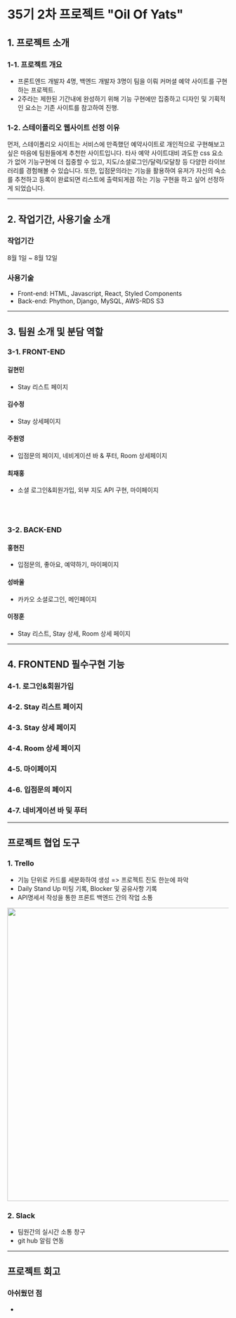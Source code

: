 # 35기 2차 프로젝트 "Oil Of Yats"

## 1. 프로젝트 소개
### 1-1. 프로젝트 개요
- 프론트엔드 개발자 4명, 백엔드 개발자 3명이 팀을 이뤄 커머셜 예약 사이트를 구현하는 프로젝트. 
- 2주라는 제한된 기간내에 완성하기 위해 기능 구현에만 집중하고 디자인 및 기획적인 요소는 기존 사이트를 참고하여 진행.
 
### 1-2. 스테이폴리오 웹사이트 선정 이유
먼저, 스테이폴리오 사이트는 서비스에 만족했던 예약사이트로 개인적으로 구현해보고 싶은 마음에 팀원들에게 추천한 사이트입니다. 
타사 예약 사이트대비 과도한 css 요소가 없어 기능구현에 더 집중할 수 있고, 지도/소셜로그인/달력/모달창 등 다양한 라이브러리를 경험해볼 수 있습니다. 또한, 입점문의라는 기능을 활용하여 유저가 자신의 숙소를 추천하고 등록이 완료되면 리스트에 출력되게끔 하는 기능 구현을 하고 싶어 선정하게 되었습니다.

 -------
 
## 2. 작업기간, 사용기술 소개
### 작업기간
8월 1일 ~ 8월 12일 
 
### 사용기술
- Front-end: HTML, Javascript, React, Styled Components
- Back-end: Phython, Django, MySQL, AWS-RDS S3
 

 ------
 
## 3. 팀원 소개 및 분담 역할
### 3-1. FRONT-END
#### 길현민
- Stay 리스트 페이지
#### 김수정
- Stay 상세페이지
#### 주원영 
- 입점문의 페이지, 네비게이션 바 & 푸터, Room 상세페이지
#### 최재홍
- 소셜 로그인&회원가입, 외부 지도 API 구현, 마이페이지

<br />
<br />

### 3-2. BACK-END
#### 홍현진
- 입점문의, 좋아요, 예약하기, 마이페이지
#### 성바울
- 카카오 소셜로그인, 메인페이지
#### 이정훈
- Stay 리스트, Stay 상세, Room 상세 페이지 
 
 
 ------
 
 ## 4. FRONTEND 필수구현 기능
 
 ### 4-1. 로그인&회원가입 
 
 ### 4-2. Stay 리스트 페이지
 
 ### 4-3. Stay 상세 페이지
 
 ### 4-4. Room 상세 페이지
 
 ### 4-5. 마이페이지
 
 ### 4-6. 입점문의 페이지
 
 ### 4-7. 네비게이션 바 및 푸터


-------

## 프로젝트 협업 도구
### 1. Trello
- 기능 단위로 카드를 세분화하여 생성 => 프로젝트 진도 한눈에 파악
- Daily Stand Up 미팅 기록, Blocker 및 공유사항 기록
- API명세서 작성을 통한 프론트 백엔드 간의 작업 소통
<img width="666" src="https://user-images.githubusercontent.com/97422072/184637081-639c3f50-a55d-4397-af1f-f8ba51ce3ebe.png">

### 2. Slack
- 팀원간의 실시간 소통 창구
- git hub 알림 연동

-------

## 프로젝트 회고
### 아쉬웠던 점
- 
